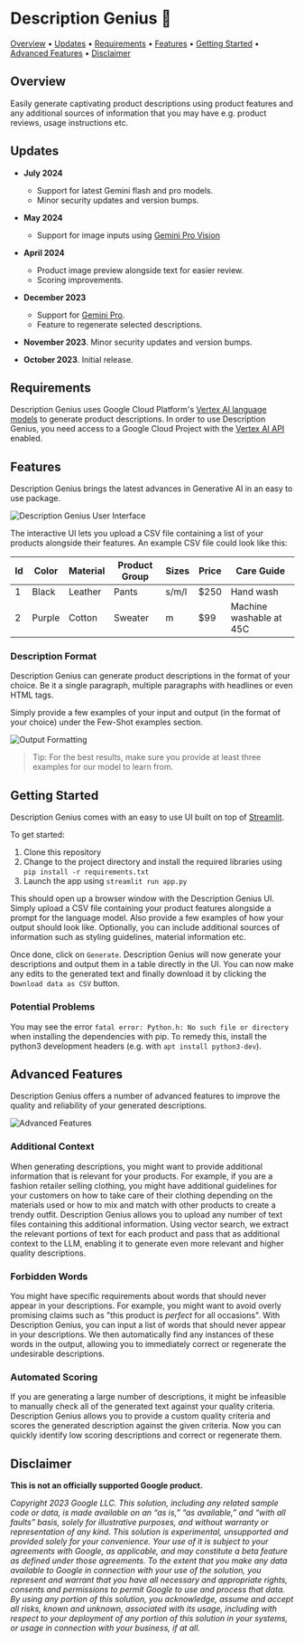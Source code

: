 # Description Genius 🦉

[Overview](#overview) • [Updates](#updates) • [Requirements](#requirements) • [Features](#features) • [Getting Started](#getting-started) • [Advanced Features](#advanced-features) • [Disclaimer](#disclaimer)

## Overview

Easily generate captivating product descriptions using product features and any additional sources of information that you may have e.g. product reviews, usage instructions etc.

## Updates

- **July 2024**

  - Support for latest Gemini flash and pro models.
  - Minor security updates and version bumps.

- **May 2024**

  - Support for image inputs using [Gemini Pro Vision](https://cloud.google.com/vertex-ai/generative-ai/docs/multimodal/overview#multimodal_models)

- **April 2024**

  - Product image preview alongside text for easier review.
  - Scoring improvements.

- **December 2023**

  - Support for [Gemini Pro](https://cloud.google.com/vertex-ai/docs/generative-ai/model-reference/gemini).
  - Feature to regenerate selected descriptions.

- **November 2023**. Minor security updates and version bumps.

- **October 2023**. Initial release.

## Requirements

Description Genius uses Google Cloud Platform's [Vertex AI language models](https://cloud.google.com/vertex-ai/docs/generative-ai/language-model-overview) to generate product descriptions. In order to use Description Genius, you need access to a Google Cloud Project with the [Vertex AI API](https://cloud.google.com/vertex-ai/docs/generative-ai/start/quickstarts/api-quickstart) enabled.

## Features

Description Genius brings the latest advances in Generative AI in an easy to use package.

<img src='./assets/ui.png' alt='Description Genius User Interface' />

The interactive UI lets you upload a CSV file containing a list of your products alongside their features. An example CSV file could look like this:

| Id  | Color  | Material | Product Group | Sizes | Price | Care Guide              |
| --- | ------ | -------- | ------------- | ----- | ----- | ----------------------- |
| 1   | Black  | Leather  | Pants         | s/m/l | $250  | Hand wash               |
| 2   | Purple | Cotton   | Sweater       | m     | $99   | Machine washable at 45C |

### Description Format

Description Genius can generate product descriptions in the format of your choice. Be it a single paragraph, multiple paragraphs with headlines or even HTML tags.

Simply provide a few examples of your input and output (in the format of your choice) under the Few-Shot examples section.

<img src='./assets/few_shot_examples.png' alt='Output Formatting' />

> Tip: For the best results, make sure you provide at least three examples for our model to learn from.

## Getting Started

Description Genius comes with an easy to use UI built on top of [Streamlit](https://streamlit.io/).

To get started:

1. Clone this repository
2. Change to the project directory and install the required libraries using `pip install -r requirements.txt`
3. Launch the app using `streamlit run app.py`

This should open up a browser window with the Description Genius UI. Simply upload a CSV file containing your product features alongside a prompt for the language model. Also provide a few examples of how your output should look like. Optionally, you can include additional sources of information such as styling guidelines, material information etc.

Once done, click on `Generate`. Description Genius will now generate your descriptions and output them in a table directly in the UI. You can now make any edits to the generated text and finally download it by clicking the `Download data as CSV` button.

### Potential Problems

You may see the error `fatal error: Python.h: No such file or directory` when installing the dependencies with pip. To remedy this, install the python3 development headers (e.g. with `apt install python3-dev`).

## Advanced Features

Description Genius offers a number of advanced features to improve the quality and reliability of your generated descriptions.

<img src='./assets/advanced_features.png' alt='Advanced Features' />

### Additional Context

When generating descriptions, you might want to provide additional information that is relevant for your products. For example, if you are a fashion retailer selling clothing, you might have additional guidelines for your customers on how to take care of their clothing depending on the materials used or how to mix and match with other products to create a trendy outfit. Description Genius allows you to upload any number of text files containing this additional information. Using vector search, we extract the relevant portions of text for each product and pass that as additional context to the LLM, enabling it to generate even more relevant and higher quality descriptions.

### Forbidden Words

You might have specific requirements about words that should never appear in your descriptions. For example, you might want to avoid overly promising claims such as "this product is _perfect_ for all occasions". With Description Genius, you can input a list of words that should never appear in your descriptions. We then automatically find any instances of these words in the output, allowing you to immediately correct or regenerate the undesirable descriptions.

### Automated Scoring

If you are generating a large number of descriptions, it might be infeasible to manually check all of the generated text against your quality criteria. Description Genius allows you to provide a custom quality criteria and scores the generated description against the given criteria. Now you can quickly identify low scoring descriptions and correct or regenerate them.

## Disclaimer

**This is not an officially supported Google product.**

_Copyright 2023 Google LLC. This solution, including any related sample code or data, is made available on an “as is,” “as available,” and “with all faults” basis, solely for illustrative purposes, and without warranty or representation of any kind. This solution is experimental, unsupported and provided solely for your convenience. Your use of it is subject to your agreements with Google, as applicable, and may constitute a beta feature as defined under those agreements. To the extent that you make any data available to Google in connection with your use of the solution, you represent and warrant that you have all necessary and appropriate rights, consents and permissions to permit Google to use and process that data. By using any portion of this solution, you acknowledge, assume and accept all risks, known and unknown, associated with its usage, including with respect to your deployment of any portion of this solution in your systems, or usage in connection with your business, if at all._
